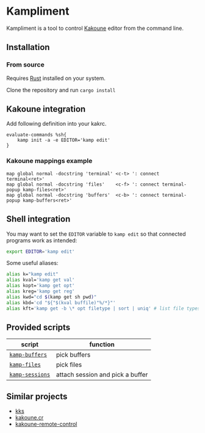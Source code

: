 # Kampliment

Kampliment is a tool to control [Kakoune](https://github.com/mawww/kakoune) editor from the command line.

## Installation

### From source

Requires [Rust](https://www.rust-lang.org) installed on your system.

Clone the repository and run `cargo install`

## Kakoune integration

Add following definition into your kakrc.

```kak
evaluate-commands %sh{
    kamp init -a -e EDITOR='kamp edit'
}
```

### Kakoune mappings example

```kak
map global normal -docstring 'terminal' <c-t> ': connect terminal<ret>'
map global normal -docstring 'files'    <c-f> ': connect terminal-popup kamp-files<ret>'
map global normal -docstring 'buffers'  <c-b> ': connect terminal-popup kamp-buffers<ret>'
```

## Shell integration

You may want to set the `EDITOR` variable to `kamp edit` so that connected programs work as intended:

```sh
export EDITOR='kamp edit'
```

Some useful aliases:

```sh
alias k="kamp edit"
alias kval='kamp get val'
alias kopt='kamp get opt'
alias kreg='kamp get reg'
alias kwd="cd $(kamp get sh pwd)"
alias kbd='cd "${"$(kval buffile)"%/*}"'
alias kft='kamp get -b \* opt filetype | sort | uniq' # list file types you're working on
```

## Provided scripts

| script                                   | function                         |
| ---------------------------------------- | -------------------------------- |
| [`kamp-buffers`](scripts/kamp-buffers)   | pick buffers                     |
| [`kamp-files`](scripts/kamp-files)       | pick files                       |
| [`kamp-sessions`](scripts/kamp-sessions) | attach session and pick a buffer |

## Similar projects

- [kks](https://github.com/kkga/kks)
- [kakoune.cr](https://github.com/alexherbo2/kakoune.cr)
- [kakoune-remote-control](https://github.com/danr/kakoune-remote-control)

